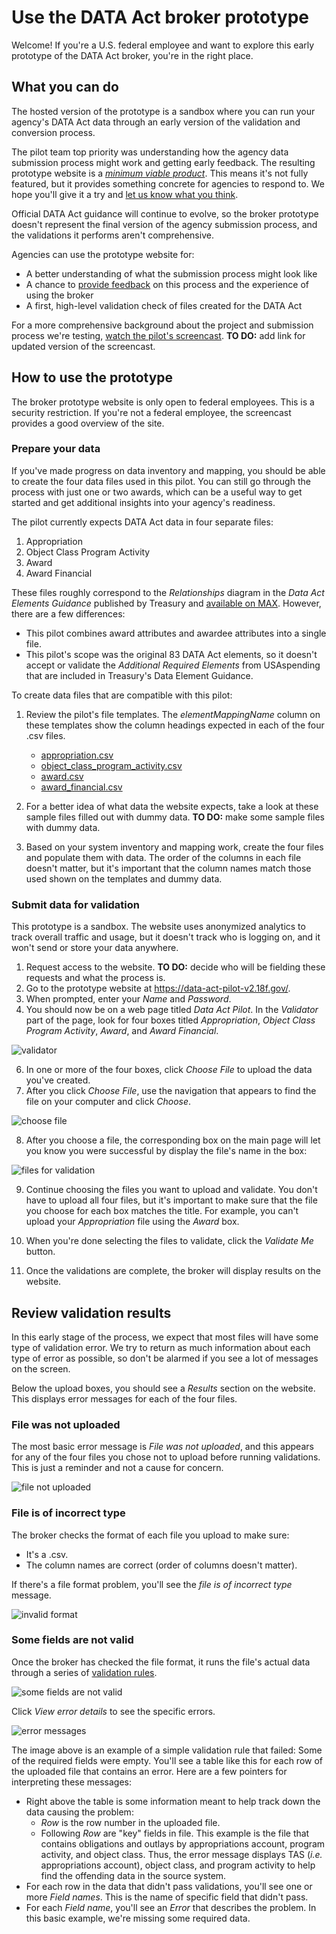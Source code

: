 # Use the DATA Act broker prototype

Welcome! If you're a U.S. federal employee and want to explore this early prototype of the DATA Act broker, you're in the right place.

## What you can do

The hosted version of the prototype is a sandbox where you can run your agency's DATA Act data through an early version of the validation and conversion process.

The pilot team top priority was understanding how the agency data submission process might work and getting early feedback. The resulting prototype website is a [_minimum viable product_](https://en.wikipedia.org/wiki/Minimum_viable_product "minimum viable product"). This means it's not fully featured, but it provides something concrete for agencies to respond to. We hope you'll give it a try and [let us know what you think](CONTRIBUTING.md "give feedback or ask a question about the DATA Act broker pilot").

Official DATA Act guidance will continue to evolve, so the broker prototype doesn't represent the final version of the agency submission process, and the validations it performs aren't comprehensive.

Agencies can use the prototype website for:
* A better understanding of what the submission process might look like
* A chance to [provide feedback](CONTRIBUTING.md "give feedback or ask a question about the DATA Act broker pilot") on this process and the experience of using the broker
* A first, high-level validation check of files created for the DATA Act

For a more comprehensive background about the project and submission process we're testing, [watch the pilot's screencast](#).
**TO DO:** add link for updated version of the screencast.

## How to use the prototype

The broker prototype website is only open to federal employees. This is a security restriction. If you're not a federal employee, the screencast provides a good overview of the site.

### Prepare your data

If you've made progress on data inventory and mapping, you should be able to create the four data files used in this pilot. You can still go through the process with just one or two awards, which can be a useful way to get started and get additional insights into your agency's readiness.

The pilot currently expects DATA Act data in four separate files:

1. Appropriation
2. Object Class Program Activity
3. Award
4. Award Financial

These files roughly correspond to the _Relationships_ diagram in the _Data Act Elements Guidance_ published by Treasury and [available on MAX](https://community.max.gov/display/Management/B%3A+DATA+Act+Elements+Guidance "Data Act Elements Guidance"). However, there are a few differences:
* This pilot combines award attributes and awardee attributes into a single file.
* This pilot's scope was the original 83 DATA Act elements, so it doesn't accept or validate the _Additional Required Elements_ from USAspending that are included in Treasury's Data Element Guidance.

To create data files that are compatible with this pilot:

1. Review the pilot's file templates. The _elementMappingName_ column on these templates show the column headings expected in each of the four .csv files.
    * [appropriation.csv](https://github.com/18F/data-act-pilot/blob/master/schema/appropriation.csv)
    * [object_class_program_activity.csv](https://github.com/18F/data-act-pilot/blob/master/schema/object_class_program_activity.csv)
    * [award.csv](https://github.com/18F/data-act-pilot/blob/master/schema/award.csv)
    * [award_financial.csv](https://github.com/18F/data-act-pilot/blob/master/schema/award_financial.csv)

2. For a better idea of what data the website expects, take a look at these sample files filled out with dummy data. **TO DO:** make some sample files with dummy data.

3. Based on your system inventory and mapping work, create the four files and populate them with data. The order of the columns in each file doesn't matter, but it's important that the column names match those used shown on the templates and dummy data.

### Submit data for validation

This prototype is a sandbox. The website uses anonymized analytics to track overall traffic and usage, but it doesn't track who is logging on, and it won't send or store your data anywhere.

1. Request access to the website. **TO DO:** decide who will be fielding these requests and what the process is.
2. Go to the prototype website at https://data-act-pilot-v2.18f.gov/.
3. When prompted, enter your _Name_ and _Password_.
4. You should now be on a web page titled _Data Act Pilot_. In the _Validator_ part of the page, look for four boxes titled _Appropriation_, _Object Class Program Activity_, _Award_, and _Award Financial_.

![validator](images/validator.png "validator")

6. In one or more of the four boxes, click _Choose File_ to upload the data you've created.
7. After you click _Choose File_, use the navigation that appears to find the file on your computer and click _Choose_.

![choose file](images/choose-file.png "choose file")

8. After you choose a file, the corresponding box on the main page will let you know you were successful by display the file's name in the box:

![files for validation](images/validator-with-files.png "chosen files")

9. Continue choosing the files you want to upload and validate. You don't have to upload all four files, but it's important to make sure that the file you choose for each box matches the title. For example, you can't upload your _Appropriation_ file using the _Award_ box.

10. When you're done selecting the files to validate, click the _Validate Me_ button.

11. Once the validations are complete, the broker will display results on the website.

## Review validation results

In this early stage of the process, we expect that most files will have some type of validation error. We try to return as much information about each type of error as possible, so don't be alarmed if you see a lot of messages on the screen.

Below the upload boxes, you should see a _Results_ section on the website. This displays error messages for each of the four files.

### File was not uploaded

The most basic error message is _File was not uploaded_, and this appears for any of the four files you chose not to upload before running validations. This is just a reminder and not a cause for concern.

![file not uploaded](images/error-file-not-uploaded.png "file not uploaded")

### File is of incorrect type

The broker checks the format of each file you upload to make sure:
* It's a .csv.
* The column names are correct (order of columns doesn't matter).

If there's a file format problem, you'll see the _file is of incorrect type_ message.

![invalid format](images/error-invalid-format.png "invalid format")

### Some fields are not valid

Once the broker has checked the file format, it runs the file's actual data through a series of [validation rules](VALIDATIONS.md "validation rules").

![some fields are not valid](images/error-fields-not-valid.png "some fields are not valid")

Click _View error details_ to see the specific errors.

![error messages](images/error-messages.png "broker error messages")

The image above is an example of a simple validation rule that failed: Some of the required fields were empty. You'll see a table like this for each row of the uploaded file that contains an error. Here are a few pointers for interpreting these messages:

* Right above the table is some information meant to help track down the data causing the problem:
    * _Row_ is the row number in the uploaded file.
    * Following _Row_ are "key" fields in file. This example is the file that contains obligations and outlays by appropriations account, program activity, and object class. Thus, the error message displays TAS (_i.e._ appropriations account), object class, and program activity to help find the offending data in the source system.
* For each row in the data that didn't pass validations, you'll see one or more _Field names_. This is the name of specific field that didn't pass.
* For each _Field name_, you'll see an _Error_ that describes the problem. In this basic example, we're missing some required data.
